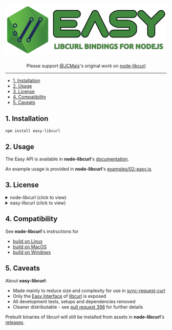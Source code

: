 <div align="center">

# [![Easy Libcurl](logo.svg)](https://github.com/nktnet1/sync-request-curl)

Please support [@JCMais](https://github.com/JCMais)'s original work on [node-libcurl](https://github.com/JCMais/node-libcurl#building-on-windows)

</div>

---

- [1. Installation](#1-installation)
- [2. Usage](#2-usage)
- [3. License](#3-license)
- [4. Compatibility](#4-compatibility)
- [5. Caveats](#5-caveats)

## 1. Installation

```
npm install easy-libcurl
```

## 2. Usage

The Easy API is available in **node-libcurl**'s [documentation](https://node-libcurl-docs.netlify.app/classes/_lib_easy_.easy).

An example usage is provided in **node-libcurl**'s [examples/02-easy.js](https://github.com/JCMais/node-libcurl/blob/887949944dce38a19ee4ecbc5854aabe757e2a46/examples/02-easy.js).

## 3. License

<details closed>
<summary>node-libcurl (click to view)</summary>

```
MIT License

Copyright (C) 2014-present Jonathan Cardoso

Permission is hereby granted, free of charge, to any person
obtaining a copy of this software and associated documentation
files (the "Software"), to deal in the Software without
restriction, including without limitation the rights to use,
copy, modify, merge, publish, distribute, sublicense, and/or sell
copies of the Software, and to permit persons to whom the
Software is furnished to do so, subject to the following
conditions:

The above copyright notice and this permission notice shall be
included in all copies or substantial portions of the Software.

THE SOFTWARE IS PROVIDED "AS IS", WITHOUT WARRANTY OF ANY KIND,
EXPRESS OR IMPLIED, INCLUDING BUT NOT LIMITED TO THE WARRANTIES
OF MERCHANTABILITY, FITNESS FOR A PARTICULAR PURPOSE AND
NONINFRINGEMENT. IN NO EVENT SHALL THE AUTHORS OR COPYRIGHT
HOLDERS BE LIABLE FOR ANY CLAIM, DAMAGES OR OTHER LIABILITY,
WHETHER IN AN ACTION OF CONTRACT, TORT OR OTHERWISE, ARISING
FROM, OUT OF OR IN CONNECTION WITH THE SOFTWARE OR THE USE OR
OTHER DEALINGS IN THE SOFTWARE.
```

</details>

<details closed>
<summary>easy-libcurl (click to view)</summary>

```
Copyright (c) 2023 Khiet Tam Nguyen

Permission is hereby granted, free of charge, to any person obtaining a
copy of this software and associated documentation files (the “Software”),
to deal in the Software without restriction, including without limitation
the rights to use, copy, modify, merge, publish, distribute, sublicense,
and/or sell copies of the Software, and to permit persons to whom the
Software is furnished to do so, subject to the following conditions:

The above copyright notice and this permission notice shall be included in
all copies or substantial portions of the Software.

THE SOFTWARE IS PROVIDED “AS IS”, WITHOUT WARRANTY OF ANY KIND, EXPRESS OR
IMPLIED, INCLUDING BUT NOT LIMITED TO THE WARRANTIES OF MERCHANTABILITY,
FITNESS FOR A PARTICULAR PURPOSE AND NONINFRINGEMENT. IN NO EVENT SHALL
THE AUTHORS OR COPYRIGHT HOLDERS BE LIABLE FOR ANY CLAIM, DAMAGES OR OTHER
LIABILITY, WHETHER IN AN ACTION OF CONTRACT, TORT OR OTHERWISE, ARISING
FROM, OUT OF OR IN CONNECTION WITH THE SOFTWARE OR THE USE OR OTHER
DEALINGS IN THE SOFTWARE.
```

</details>

## 4. Compatibility

See **node-libcurl**'s instructions for
- [build on Linux](https://github.com/JCMais/node-libcurl#building-on-linux)
- [build on MacOS](https://github.com/JCMais/node-libcurl#building-on-macos)
- [build on Windows](https://github.com/JCMais/node-libcurl#building-on-windows)

## 5. Caveats

About **easy-libcurl**:
- Made mainly to reduce size and complexity for use in [sync-request-curl](https://github.com/JCMais/node-libcurl#building-on-windows)
- Only the [Easy Interface](https://curl.se/libcurl/c/libcurl-easy.html) of [libcurl](https://curl.se/libcurl/c/) is exposed
- All development tests, setups and dependencies removed
- Cleaner distributable - see [pull request 398](https://github.com/JCMais/node-libcurl/pull/398) for further details

Prebuilt binaries of libcurl will still be installed from assets in **node-libcurl**'s [releases](https://github.com/JCMais/node-libcurl/releases).